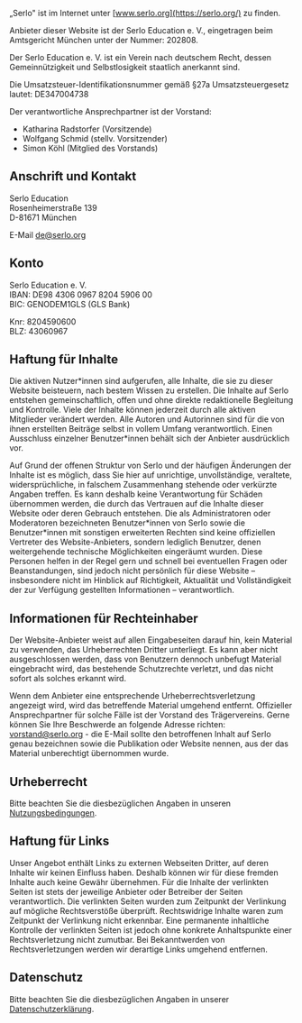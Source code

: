„Serlo" ist im Internet unter [www.serlo.org](https://serlo.org/) zu finden.

Anbieter dieser Website ist der Serlo Education e. V., eingetragen beim Amtsgericht München unter der Nummer: 202808.

Der Serlo Education e. V. ist ein Verein nach deutschem Recht, dessen Gemeinnützigkeit und Selbstlosigkeit staatlich anerkannt sind.

Die Umsatzsteuer-Identifikationsnummer gemäß §27a Umsatzsteuergesetz lautet: DE347004738

Der verantwortliche Ansprechpartner ist der Vorstand:
- Katharina Radstorfer (Vorsitzende)
- Wolfgang Schmid (stellv. Vorsitzender)
- Simon Köhl (Mitglied des Vorstands)

## Anschrift und Kontakt

Serlo Education<br>
Rosenheimerstraße 139<br>
D-81671 München

E-Mail [de@serlo.org](mailto:de@serlo.org)

## Konto

Serlo Education e. V.<br>
IBAN: DE98 4306 0967 8204 5906 00<br>
BIC: GENODEM1GLS (GLS Bank)

Knr: 8204590600<br>
BLZ: 43060967

## Haftung für Inhalte

Die aktiven Nutzer\*innen sind aufgerufen, alle Inhalte, die sie zu dieser Website beisteuern, nach bestem Wissen zu erstellen. Die Inhalte auf Serlo entstehen gemeinschaftlich, offen und ohne direkte redaktionelle Begleitung und Kontrolle. Viele der Inhalte können jederzeit durch alle aktiven Mitglieder verändert werden. Alle Autoren und Autorinnen sind für die von ihnen erstellten Beiträge selbst in vollem Umfang verantwortlich. Einen Ausschluss einzelner Benutzer\*innen behält sich der Anbieter ausdrücklich vor.

Auf Grund der offenen Struktur von Serlo und der häufigen Änderungen der Inhalte ist es möglich, dass Sie hier auf unrichtige, unvollständige, veraltete, widersprüchliche, in falschem Zusammenhang stehende oder verkürzte Angaben treffen. Es kann deshalb keine Verantwortung für Schäden übernommen werden, die durch das Vertrauen auf die Inhalte dieser Website oder deren Gebrauch entstehen. Die als Administratoren oder Moderatoren bezeichneten Benutzer\*innen von Serlo sowie die Benutzer\*innen mit sonstigen erweiterten Rechten sind keine offiziellen Vertreter des Website-Anbieters, sondern lediglich Benutzer, denen weitergehende technische Möglichkeiten eingeräumt wurden. Diese Personen helfen in der Regel gern und schnell bei eventuellen Fragen oder Beanstandungen, sind jedoch nicht persönlich für diese Website – insbesondere nicht im Hinblick auf Richtigkeit, Aktualität und Vollständigkeit der zur Verfügung gestellten Informationen – verantwortlich.

## Informationen für Rechteinhaber

Der Website-Anbieter weist auf allen Eingabeseiten darauf hin, kein Material zu verwenden, das Urheberrechten Dritter unterliegt. Es kann aber nicht ausgeschlossen werden, dass von Benutzern dennoch unbefugt Material eingebracht wird, das bestehende Schutzrechte verletzt, und das nicht sofort als solches erkannt wird.

Wenn dem Anbieter eine entsprechende Urheberrechtsverletzung angezeigt wird, wird das betreffende Material umgehend entfernt. Offizieller Ansprechpartner für solche Fälle ist der Vorstand des Trägervereins. Gerne können Sie Ihre Beschwerde an folgende Adresse richten: vorstand@serlo.org - die E-Mail sollte den betroffenen Inhalt auf Serlo genau bezeichnen sowie die Publikation oder Website nennen, aus der das Material unberechtigt übernommen wurde.

## Urheberrecht

Bitte beachten Sie die diesbezüglichen Angaben in unseren [Nutzungsbedingungen](/terms).

## Haftung für Links

Unser Angebot enthält Links zu externen Webseiten Dritter, auf deren Inhalte wir keinen Einfluss haben. Deshalb können wir für diese fremden Inhalte auch keine Gewähr übernehmen. Für die Inhalte der verlinkten Seiten ist stets der jeweilige Anbieter oder Betreiber der Seiten verantwortlich. Die verlinkten Seiten wurden zum Zeitpunkt der Verlinkung auf mögliche Rechtsverstöße überprüft. Rechtswidrige Inhalte waren zum Zeitpunkt der Verlinkung nicht erkennbar. Eine permanente inhaltliche Kontrolle der verlinkten Seiten ist jedoch ohne konkrete Anhaltspunkte einer Rechtsverletzung nicht zumutbar. Bei Bekanntwerden von Rechtsverletzungen werden wir derartige Links umgehend entfernen.

## Datenschutz

Bitte beachten Sie die diesbezüglichen Angaben in unserer [Datenschutzerklärung](/privacy).
